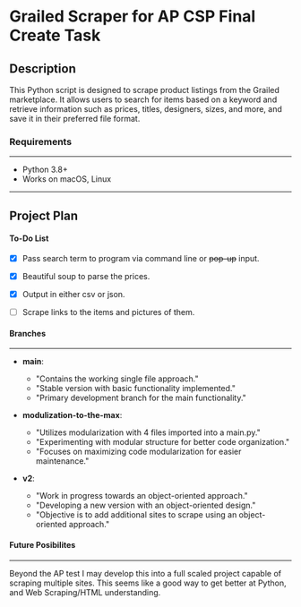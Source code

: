 # Grailed Scraper for AP CSP Final Create Task

## Description

This Python script is designed to scrape product listings from the Grailed marketplace.
It allows users to search for items based on a keyword and retrieve information such as
prices, titles, designers, sizes, and more, and save it in their preferred file format.


### Requirements
---
- Python 3.8+
- Works on macOS, Linux

---
## Project Plan

#### To-Do List
- [X] Pass search term to program via command line or ~~pop-up~~ input.
- [X] Beautiful soup to parse the prices.
- [X] Output in either csv or json.
- [ ] Scrape links to the items and pictures of them.


#### Branches
---
- **main**:
    - "Contains the working single file approach."
    - "Stable version with basic functionality implemented."
    - "Primary development branch for the main functionality."

- **modulization-to-the-max**:
    - "Utilizes modularization with 4 files imported into a main.py."
    - "Experimenting with modular structure for better code organization."
    - "Focuses on maximizing code modularization for easier maintenance."

- **v2**:
    - "Work in progress towards an object-oriented approach."
    - "Developing a new version with an object-oriented design."
    - "Objective is to add additional sites to scrape using an object-oriented approach."


#### Future Posibilites
---
Beyond the AP test I may develop this into a full scaled project capable of scraping multiple sites.
This seems like a good way to get better at Python, and Web Scraping/HTML understanding.
